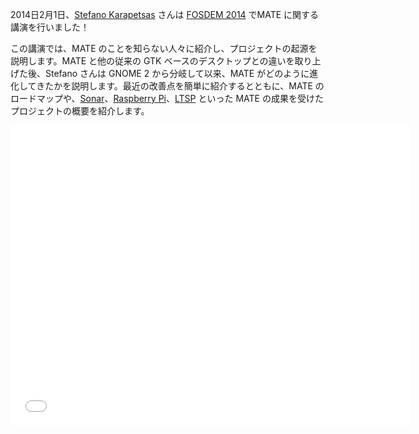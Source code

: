 <!--
.. link: https://www.youtube.com/watch?v=iwQ7iqNwRKs
.. description:
.. tags: News,FOSDEM
.. date: 2014-02-07 14:16:13
.. title: Stefano さんは FOSDEM 2014 で MATE を発表
.. slug: 2014-02-07-stefano-presents-mate-at-fosdem
.. author: Martin Wimpress
-->

2014日2月1日、[Stefano Karapetsas](https://github.com/stefano-k) さんは [FOSDEM 2014](https://fosdem.org) でMATE に関する講演を行いました！

この講演では、MATE のことを知らない人々に紹介し、プロジェクトの起源を説明します。MATE と他の従来の GTK ベースのデスクトップとの違いを取り上げた後、Stefano さんは GNOME 2 から分岐して以来、MATE がどのように進化してきたかを説明します。最近の改善点を簡単に紹介するとともに、MATE のロードマップや、[Sonar](https://sonar-project.org)、[Raspberry Pi](https://www.raspberrypi.org/)、[LTSP](http://www.ltsp.org/) といった MATE の成果を受けたプロジェクトの概要を紹介します。

<iframe width="640" height="480" src="//www.youtube.com/embed/iwQ7iqNwRKs" frameborder="0" allowfullscreen></iframe>

